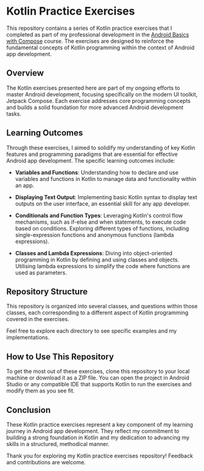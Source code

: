 # Kotlin Practice Exercises

This repository contains a series of Kotlin practice exercises that I completed as part of my professional development in the [Android Basics with Compose](https://developer.android.com/courses/android-basics-compose/course) course. The exercises are designed to reinforce the fundamental concepts of Kotlin programming within the context of Android app development.

## Overview

The Kotlin exercises presented here are part of my ongoing efforts to master Android development, focusing specifically on the modern UI toolkit, Jetpack Compose. Each exercise addresses core programming concepts and builds a solid foundation for more advanced Android development tasks.

## Learning Outcomes

Through these exercises, I aimed to solidify my understanding of key Kotlin features and programming paradigms that are essential for effective Android app development. The specific learning outcomes include:

- **Variables and Functions**: Understanding how to declare and use variables and functions in Kotlin to manage data and functionality within an app.

- **Displaying Text Output**: Implementing basic Kotlin syntax to display text outputs on the user interface, an essential skill for any app developer.

- **Conditionals and Function Types**: Leveraging Kotlin's control flow mechanisms, such as if-else and when statements, to execute code based on conditions. Exploring different types of functions, including single-expression functions and anonymous functions (lambda expressions).

- **Classes and Lambda Expressions**: Diving into object-oriented programming in Kotlin by defining and using classes and objects. Utilising lambda expressions to simplify the code where functions are used as parameters.

## Repository Structure

This repository is organized into several classes, and questions within those classes, each corresponding to a different aspect of Kotlin programming covered in the exercises.

Feel free to explore each directory to see specific examples and my implementations.

## How to Use This Repository

To get the most out of these exercises, clone this repository to your local machine or download it as a ZIP file. You can open the project in Android Studio or any compatible IDE that supports Kotlin to run the exercises and modify them as you see fit.

## Conclusion

These Kotlin practice exercises represent a key component of my learning journey in Android app development. They reflect my commitment to building a strong foundation in Kotlin and my dedication to advancing my skills in a structured, methodical manner.

Thank you for exploring my Kotlin practice exercises repository! Feedback and contributions are welcome.
